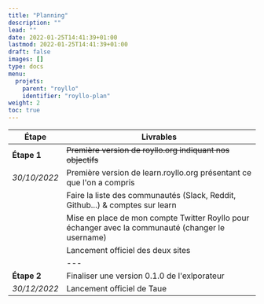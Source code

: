 ```yaml
---
title: "Planning"
description: ""
lead: ""
date: 2022-01-25T14:41:39+01:00
lastmod: 2022-01-25T14:41:39+01:00
draft: false
images: []
type: docs
menu:
  projets:
    parent: "royllo"
    identifier: "royllo-plan"
weight: 2
toc: true
---
```


| Étape        | Livrables                                                                                         |
|--------------|---------------------------------------------------------------------------------------------------|
| **Étape 1**  | ~~Première version de royllo.org indiquant nos objectifs~~                                        |
| _30/10/2022_ | Première version de learn.royllo.org présentant ce que l'on a compris                             |
|              | Faire la liste des communautés (Slack, Reddit, Github...) & comptes sur learn                     |
|              | Mise en place de mon compte Twitter Royllo pour échanger avec la communauté (changer le username) |
|              | Lancement officiel des deux sites                                                                 |
|              | ---                                                                                               |
| **Étape 2**  | Finaliser une version 0.1.0 de l'exlporateur                                                      |
| _30/12/2022_ | Lancement officiel de Taue                                                   |